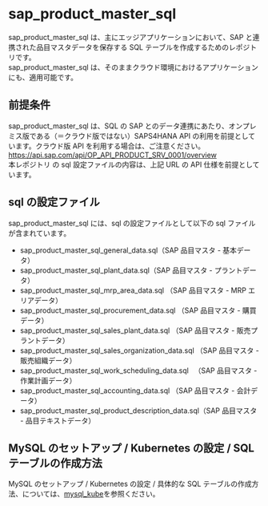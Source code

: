 # sap_product_master_sql

sap_product_master_sql は、主にエッジアプリケーションにおいて、SAP と連携された品目マスタデータを保存する SQL テーブルを作成するためのレポジトリです。  
sap_product_master_sql は、そのままクラウド環境におけるアプリケーションにも、適用可能です。

## 前提条件

sap_product_master_sql は、SQL の SAP とのデータ連携にあたり、オンプレミス版である（＝クラウド版ではない）SAPS4HANA API の利用を前提としています。クラウド版 API を利用する場合は、ご注意ください。  
https://api.sap.com/api/OP_API_PRODUCT_SRV_0001/overview  
本レポジトリ の sql 設定ファイルの内容は、上記 URL の API 仕様を前提としています。

## sql の設定ファイル

sap_product_master_sql には、sql の設定ファイルとして以下の sql ファイルが含まれています。

- sap_product_master_sql_general_data.sql（SAP 品目マスタ - 基本データ）
- sap_product_master_sql_plant_data.sql（SAP 品目マスタ - プラントデータ）
- sap_product_master_sql_mrp_area_data.sql （SAP 品目マスタ - MRP エリアデータ）
- sap_product_master_sql_procurement_data.sql （SAP 品目マスタ - 購買データ）
- sap_product_master_sql_sales_plant_data.sql （SAP 品目マスタ - 販売プラントデータ）
- sap_product_master_sql_sales_organization_data.sql （SAP 品目マスタ - 販売組織データ）
- sap_product_master_sql_work_scheduling_data.sql 　（SAP 品目マスタ - 作業計画データ）
- sap_product_master_sql_accounting_data.sql （SAP 品目マスタ - 会計データ）
- sap_product_master_sql_product_description_data.sql（SAP 品目マスタ - 品目テキストデータ）

## MySQL のセットアップ / Kubernetes の設定 / SQL テーブルの作成方法

MySQL のセットアップ / Kubernetes の設定 / 具体的な SQL テーブルの作成方法、については、[mysql_kube](https://github.com/latonaio/mysql_kube)を参照ください。
